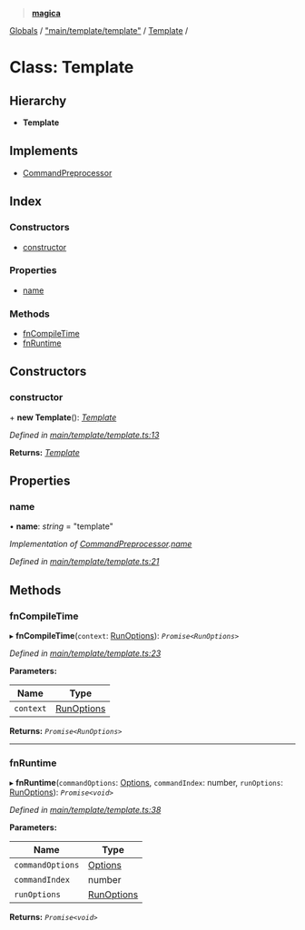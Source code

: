 > **[magica](../README.md)**

[Globals](../README.md) / ["main/template/template"](../modules/_main_template_template_.md) / [Template](_main_template_template_.template.md) /

# Class: Template

## Hierarchy

* **Template**

## Implements

* [CommandPreprocessor](../interfaces/_types_.commandpreprocessor.md)

## Index

### Constructors

* [constructor](_main_template_template_.template.md#constructor)

### Properties

* [name](_main_template_template_.template.md#name)

### Methods

* [fnCompileTime](_main_template_template_.template.md#fncompiletime)
* [fnRuntime](_main_template_template_.template.md#fnruntime)

## Constructors

###  constructor

\+ **new Template**(): *[Template](_main_template_template_.template.md)*

*Defined in [main/template/template.ts:13](https://github.com/cancerberoSgx/magica/blob/8ec8971/src/main/template/template.ts#L13)*

**Returns:** *[Template](_main_template_template_.template.md)*

## Properties

###  name

• **name**: *string* = "template"

*Implementation of [CommandPreprocessor](../interfaces/_types_.commandpreprocessor.md).[name](../interfaces/_types_.commandpreprocessor.md#name)*

*Defined in [main/template/template.ts:21](https://github.com/cancerberoSgx/magica/blob/8ec8971/src/main/template/template.ts#L21)*

## Methods

###  fnCompileTime

▸ **fnCompileTime**(`context`: [RunOptions](../interfaces/_types_.runoptions.md)): *`Promise<RunOptions>`*

*Defined in [main/template/template.ts:23](https://github.com/cancerberoSgx/magica/blob/8ec8971/src/main/template/template.ts#L23)*

**Parameters:**

Name | Type |
------ | ------ |
`context` | [RunOptions](../interfaces/_types_.runoptions.md) |

**Returns:** *`Promise<RunOptions>`*

___

###  fnRuntime

▸ **fnRuntime**(`commandOptions`: [Options](../interfaces/_types_.options.md), `commandIndex`: number, `runOptions`: [RunOptions](../interfaces/_types_.runoptions.md)): *`Promise<void>`*

*Defined in [main/template/template.ts:38](https://github.com/cancerberoSgx/magica/blob/8ec8971/src/main/template/template.ts#L38)*

**Parameters:**

Name | Type |
------ | ------ |
`commandOptions` | [Options](../interfaces/_types_.options.md) |
`commandIndex` | number |
`runOptions` | [RunOptions](../interfaces/_types_.runoptions.md) |

**Returns:** *`Promise<void>`*